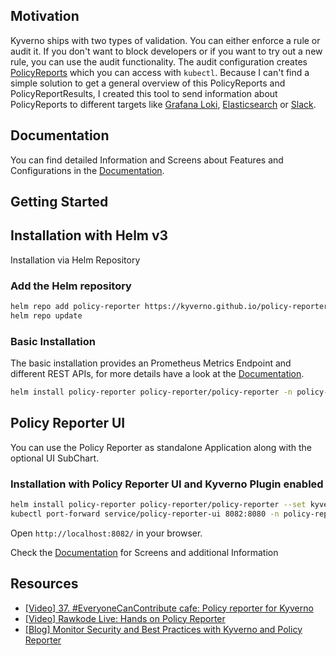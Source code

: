 ## Motivation

Kyverno ships with two types of validation. You can either enforce a rule or audit it. If you don't want to block developers or if you want to try out a new rule, you can use the audit functionality. The audit configuration creates [PolicyReports](https://kyverno.io/docs/policy-reports/) which you can access with `kubectl`. Because I can't find a simple solution to get a general overview of this PolicyReports and PolicyReportResults, I created this tool to send information about PolicyReports to different targets like [Grafana Loki](https://grafana.com/oss/loki/), [Elasticsearch](https://www.elastic.co/de/elasticsearch/) or [Slack](https://slack.com/). 

## Documentation

You can find detailed Information and Screens about Features and Configurations in the [Documentation](https://github.com/kyverno/policy-reporter/wiki).

## Getting Started

## Installation with Helm v3

Installation via Helm Repository

### Add the Helm repository
```bash
helm repo add policy-reporter https://kyverno.github.io/policy-reporter
helm repo update
```

### Basic Installation

The basic installation provides an Prometheus Metrics Endpoint and different REST APIs, for more details have a look at the [Documentation](https://github.com/kyverno/policy-reporter/wiki/getting-started).

```bash
helm install policy-reporter policy-reporter/policy-reporter -n policy-reporter --create-namespace
```

## Policy Reporter UI

You can use the Policy Reporter as standalone Application along with the optional UI SubChart.

### Installation with Policy Reporter UI and Kyverno Plugin enabled
```bash
helm install policy-reporter policy-reporter/policy-reporter --set kyvernoPlugin.enabled=true --set ui.enabled=true --set ui.plugins.kyverno=true -n policy-reporter --create-namespace
kubectl port-forward service/policy-reporter-ui 8082:8080 -n policy-reporter
```
Open `http://localhost:8082/` in your browser.

Check the [Documentation](https://github.com/kyverno/policy-reporter/wiki/policy-reporter-ui) for Screens and additional Information

## Resources

* [[Video] 37. #EveryoneCanContribute cafe: Policy reporter for Kyverno](https://youtu.be/1mKywg9f5Fw)
* [[Video] Rawkode Live: Hands on Policy Reporter](https://www.youtube.com/watch?v=ZrOtTELNLyg)
* [[Blog] Monitor Security and Best Practices with Kyverno and Policy Reporter](https://blog.webdev-jogeleit.de/blog/monitor-security-with-kyverno-and-policy-reporter/)
